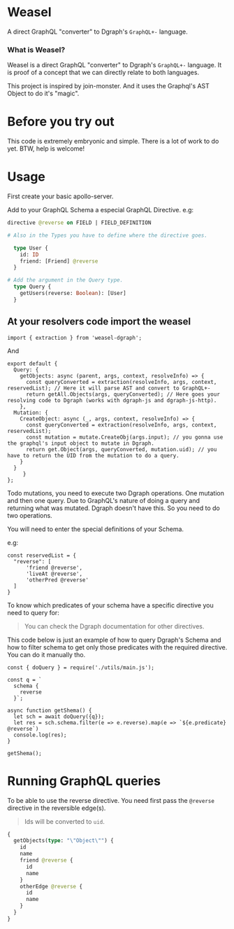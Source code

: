 # Weasel

A direct GraphQL "converter" to Dgraph's `GraphQL+-` language.

### What is Weasel?

Weasel is a direct GraphQL "converter" to Dgraph's `GraphQL+-` language. It is proof of a concept that we can directly relate to both languages.

This project is inspired by join-monster. And it uses the Graphql's AST Object to do it's "magic".

# Before you try out

This code is extremely embryonic and simple. There is a lot of work to do yet.
BTW, help is welcome!

# Usage

First create your basic apollo-server.

Add to your GraphQL Schema a especial GraphQL Directive.
e.g:

```GRAPHQL
directive @reverse on FIELD | FIELD_DEFINITION

# Also in the Types you have to define where the directive goes.

  type User {
    id: ID
    friend: [Friend] @reverse
  }

# Add the argument in the Query type.
  type Query {
    getUsers(reverse: Boolean): [User]
  }

```

## At your resolvers code import the weasel

```JS
import { extraction } from 'weasel-dgraph';
```

And

```JS
export default {
  Query: {
    getObjects: async (parent, args, context, resolveInfo) => {
      const queryConverted = extraction(resolveInfo, args, context, reservedList); // Here it will parse AST and convert to GraphQL+-
      return getAll.Objects(args, queryConverted); // Here goes your resolving code to Dgraph (works with dgraph-js and dgraph-js-http).
    },
  Mutation: {
    CreateObject: async (_, args, context, resolveInfo) => {
      const queryConverted = extraction(resolveInfo, args, context, reservedList);
      const mutation = mutate.CreateObj(args.input); // you gonna use the graphql's input object to mutate in Dgraph.
      return get.Object(args, queryConverted, mutation.uid); // you have to return the UID from the mutation to do a query.
    }
  }
     }
};
```

Todo mutations, you need to execute two Dgraph operations. One mutation and then one query. Due to GraphQL's nature of doing a query and returning what was mutated. Dgraph doesn't have this. So you need to do two operations.

You will need to enter the special definitions of your Schema.

e.g:

```JS
const reservedList = {
  "reverse": [
      'friend @reverse',
      'liveAt @reverse',
      'otherPred @reverse'
  ]
}
```

To know which predicates of your schema have a specific directive you need to query for:

> You can check the Dgraph documentation for other directives.

This code below is just an example of how to query Dgraph's Schema and how to filter schema to get only those predicates with the required directive. You can do it manually tho.

```JS
const { doQuery } = require('./utils/main.js');

const q = `
  schema {
    reverse
  }`;

async function getShema() {
  let sch = await doQuery({q});
  let res = sch.schema.filter(e => e.reverse).map(e => `${e.predicate} @reverse`)
  console.log(res);
}

getShema();
```

# Running GraphQL queries

To be able to use the reverse directive. You need first pass the `@reverse` directive in the reversible edge(s).

> Ids will be converted to `uid`.

```GRAPHQL
{
  getObjects(type: "\"Object\"") {
    id
    name
    friend @reverse {
      id
      name
    }
    otherEdge @reverse {
      id
      name
    }
  }
}
```
